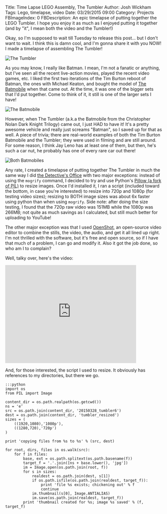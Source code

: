 Title: Time Lapse LEGO Assembly, The Tumbler
Author: Josh Wickham
Tags: Lego, timelapse, video
Date: 03/29/2015 09:00
Category: Projects
FBImageIndex: 0
FBDescription: An epic timelapse of putting together the LEGO Tumbler. I hope you enjoy it as much as I enjoyed putting
               it together (and by "it", I mean both the video and the Tumbler!)

Okay, so I'm supposed to wait till Tuesday to release this post... but I don't want to wait. I think this is damn cool,
and I'm gonna share it with you NOW! I made a timelapse of assembling The Tumbler!

![The Tumbler][tumbler_img]

As you may know, I really like Batman. I mean, I'm not a fanatic or anything, but I've seen all the recent live-action
movies, played the recent video games, etc. I liked the first two iterations of the Tim Burton reboot of Batman, the ones
with Michael Keaton, and bought the model of [The Batmobile][batmobile_link] when that came out. At the time, it was one of the bigger
sets that I'd put together. Come to think of it, it still is one of the larger sets I have!

![The Batmobile][batmobile_img]

However, when The Tumbler (a.k.a the Batmobile from the Christopher Nolan Dark Knight Trilogy) came out, I just HAD to
have it! It's a pretty awesome vehicle and really just screams "Batman", so I saved up for that as well. A piece of
trivia; there are real-world examples of both the Tim Burton Batmobile and the Tumbler; they were used in filming and
are still around. For some reason, I think Jay Leno has at least one of them, but then, he's such a car nut, he probably
has one of every rare car out there!

![Both Batmobiles][both_batmobiles]

Any rate, I created a timelapse of putting together The Tumbler in much the same way I did [the Detective's Office][detective]
with two major exceptions: instead of using the ```mogrify``` command, I decided to try and use Python's [Pillow (a
fork of PIL)][pillow] to resize images. Once I'd installed it, I ran a script (included toward the bottom, in case you're
interested) to resize into 720p and 1080p (for testing video sizes); resizing to BOTH image sizes was about 6x faster
using python than when using ```mogrify```. Side note: after doing the size testing, I found that the 720p raw video
was 151MB while the 1080p was 266MB; not quite as much savings as I calculated, but still much better for uploading to
YouTube!

The other major exception was that I used [OpenShot][openshot], an open-source video editor to combine the stills, the
video, the audio, and get it all lined up right. I'm not thrilled with the software, but it's free and open source, so
if I have that much of a problem, I can go and modify it. Also it got the job done, so who am I to complain?

Well, talky over, here's the video:

<iframe width="420" height="315" src="https://www.youtube.com/embed/_cnNA6lmflg" frameborder="0" allowfullscreen></iframe>

And, for those interested, the script I used to resize. It obviously has references to my directories, but there we go.

    :::python
    import os
    from PIL import Image
    
    content_dir = os.path.realpath(os.getcwd())
    ns = 'e'
    src = os.path.join(content_dir, '20150328_tumbler6')
    dest = os.path.join(content_dir, 'tumbler_resized')
    sizes = (
        ((1920,1080),'1080p'),
        ((1280,720),'720p')
    )
    
    print 'copying files from %s to %s' % (src, dest)
    
    for root, dirs, files in os.walk(src):
        for f in files:
            base, ext = os.path.splitext(os.path.basename(f))
            target_f = '.'.join([ns + base.lower(), 'jpg'])
            im = Image.open(os.path.join(root, f))
            for s in sizes:
                realdest = os.path.join(dest, s[1])
                if os.path.isfile(os.path.join(realdest, target_f)):
                    print 'file %s exists; chickening out' % f
                    continue
                im.thumbnail(s[0], Image.ANTIALIAS)
                im.save(os.path.join(realdest, target_f))
            print 'thumbnail created for %s; image %s saved' % (f, target_f)
            

[tumbler_img]: {filename}/images/tumbler.jpg
[batmobile_img]: {filename}/images/tim_burton_batmobile.jpg
[batmobile_link]: http://brickset.com/sets/7784-1/The-Batmobile-Ultimate-Collectors-Edition
[both_batmobiles]: {filename}/images/both_batmobiles.jpg
[detective]: {filename}/timelapse-detective-office.md
[pillow]: http://pillow.readthedocs.org/
[openshot]: http://www.openshot.org/